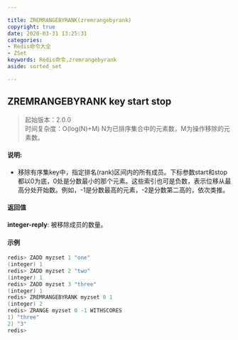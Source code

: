 ```yaml
---

title: ZREMRANGEBYRANK(zremrangebyrank)
copyright: true
date: 2020-03-31 13:25:31
categories: 
- Redis命令大全
- ZSet
keywords: Redis命令,zremrangebyrank
aside: sorted_set

---
```

## ZREMRANGEBYRANK key start stop 
>起始版本：2.0.0<br/>时间复杂度：O(log(N)+M) N为已排序集合中的元素数，M为操作移除的元素数。


#### 说明:
* 移除有序集key中，指定排名(rank)区间内的所有成员。下标参数start和stop都以0为底，0处是分数最小的那个元素。这些索引也可是负数，表示位移从最高分处开始数。例如，-1是分数最高的元素，-2是分数第二高的，依次类推。

#### 返回值

**integer-reply**: 被移除成员的数量。

#### 示例

```c
redis> ZADD myzset 1 "one"
(integer) 1
redis> ZADD myzset 2 "two"
(integer) 1
redis> ZADD myzset 3 "three"
(integer) 1
redis> ZREMRANGEBYRANK myzset 0 1
(integer) 2
redis> ZRANGE myzset 0 -1 WITHSCORES
1) "three"
2) "3"
redis>
```